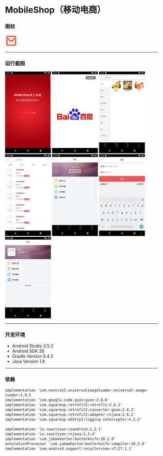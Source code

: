 # MobileShop（移动电商）

### 图标
 <img src="https://github.com/Carry955/MobileShop/blob/master/app/src/main/res/mipmap-hdpi/shop.png" width="8%">

-----
### 运行截图
<img src="https://github.com/Carry955/MobileShop/blob/master/ScreenShot/splash_layout.png" width="30%">  <img src="https://github.com/Carry955/MobileShop/blob/master/ScreenShot/ad_layout.png" width="30%">  <img src="https://github.com/Carry955/MobileShop/blob/master/ScreenShot/goodscategory.png" width="30%">
<img src="https://github.com/Carry955/MobileShop/blob/master/ScreenShot/goodslist.png" width="30%">  <img src="https://github.com/Carry955/MobileShop/blob/master/ScreenShot/personal_notlogin.png" width="30%">  <img src="https://github.com/Carry955/MobileShop/blob/master/ScreenShot/personal_login.png" width="30%">
<img src="https://github.com/Carry955/MobileShop/blob/master/ScreenShot/personal_inlogin.png" width="30%">

-----
### 开发环境
* Android Studio 3.5.2  
* Android SDK 26  
* Gradle Version 5.4.2  
* Java Version 1.8  

-----
### 依赖
```
implementation 'com.nostra13.universalimageloader:universal-image-loader:1.9.5
implementation 'com.google.code.gson:gson:2.8.6'
implementation 'com.squareup.retrofit2:retrofit:2.6.2'
implementation 'com.squareup.retrofit2:converter-gson:2.6.2'
implementation 'com.squareup.retrofit2:adapter-rxjava:2.6.2'
implementation 'com.squareup.okhttp3:logging-interceptor:4.2.2'

implementation 'io.reactivex:rxandroid:1.2.1'
implementation 'io.reactivex:rxjava:1.3.4'
implementation 'com.jakewharton:butterknife:10.2.0'
annotationProcessor 'com.jakewharton:butterknife-compiler:10.2.0'
implementation 'com.android.support:recyclerview-v7:27.1.1'
```
